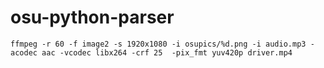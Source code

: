 # osu-python-parser

```ffmpeg -r 60 -f image2 -s 1920x1080 -i osupics/%d.png -i audio.mp3 -acodec aac -vcodec libx264 -crf 25  -pix_fmt yuv420p driver.mp4```
